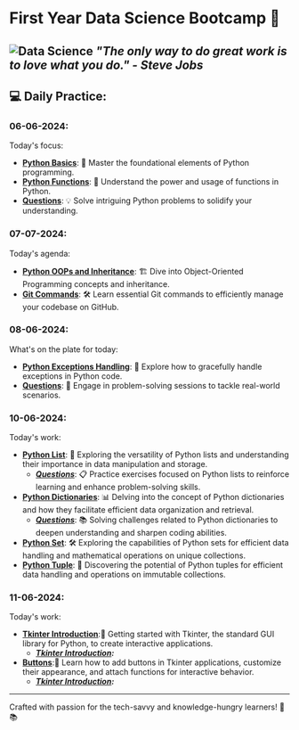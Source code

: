 # First Year Data Science Bootcamp 🚀

![Data Science](https://builtin.com/sites/www.builtin.com/files/styles/og/public/2024-03/Data%20Science%201600x800.jpg)
*"The only way to do great work is to love what you do." - Steve Jobs*
---

## 💻 Daily Practice:

### 06-06-2024:
Today's focus:
- **[Python Basics](06-06-2024/Python_basics.md)**: 🐍 Master the foundational elements of Python programming.
- **[Python Functions](06-06-2024/Python_functions.md)**: 🔄 Understand the power and usage of functions in Python.
- **[Questions](06-06-2024/Questions.py)**: 💡 Solve intriguing Python problems to solidify your understanding.

### 07-07-2024:
Today's agenda:
- **[Python OOPs and Inheritance](07-06-2024/python_oop.md)**: 🏗️ Dive into Object-Oriented Programming concepts and inheritance.
- **[Git Commands](07-07-2024/git_github.md)**: 🛠️ Learn essential Git commands to efficiently manage your codebase on GitHub.

### 08-06-2024:
What's on the plate for today:
- **[Python Exceptions Handling](08-06-2024/exception_handling.md)**: 🚨 Explore how to gracefully handle exceptions in Python code.
- **[Questions](08-06-2024/questions.py)**: 💪 Engage in problem-solving sessions to tackle real-world scenarios.

### 10-06-2024:
Today's work:
- **[Python List](10-06-2024/List.md)**: 📝 Exploring the versatility of Python lists and understanding their importance in data manipulation and storage.
  - ***[Questions](10-06-2024/list_questions.py)***: 📋 Practice exercises focused on Python lists to reinforce learning and enhance problem-solving skills.
- **[Python Dictionaries](10-06-2024/Dictionary.md)**: 📊 Delving into the concept of Python dictionaries and how they facilitate efficient data organization and retrieval.
  - ***[Questions](10-06-2024/dict_questions.py)***: 📚 Solving challenges related to Python dictionaries to deepen understanding and sharpen coding abilities.
- **[Python Set](10-06-2024/Sets.md)**: 🛠️ Exploring the capabilities of Python sets for efficient data handling and mathematical operations on unique collections.
- **[Python Tuple](10-06-2024/Tuples.md)**: 🎯 Discovering the potential of Python tuples for efficient data handling and operations on immutable collections.
  
### 11-06-2024:
Today's work:
- **[Tkinter Introduction](11-06-2024/Introduction.md)**:🌟 Getting started with Tkinter, the standard GUI library for Python, to create interactive applications.
  - ***[Tkinter Introduction](11-06-2024/basics.py):***
- **[Buttons](11-06-2024/button.md)**:🔘 Learn how to add buttons in Tkinter applications, customize their appearance, and attach functions for interactive behavior.
  - ***[Tkinter Introduction](11-06-2024/button.py):***
--- 
Crafted with passion for the tech-savvy and knowledge-hungry learners! 🧠📚 
